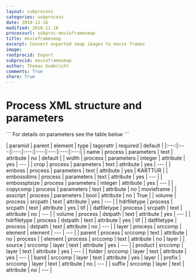 ```yaml
---
layout: subprocess
categories: subprocess
date: 2018-11-16
modified: 2018-11-16
processurl: subproc-movieframesmap
title: movieframesmap
excerpt: Convert exported smap images to movie frames
image: 
rootprocid: Export
subprocid: movieframesmap
author: Thomas Gumbricht
comments: True
share: True
---
```


<h1 class='foot-description'>Process XML structure and parameters</h1>
```
For details on parameters see the table below
<?xml version="1.0" ?>
<process>
  <!--Generated from python-->
  <userproj plotid="yourplotid" projectid="yourprojectid" siteid="yoursiteid" system="systemid" tractid="yourtractid" userid="youruserid"/>
  <period endday="DD" endmonth="MM" endyear="YYYY" seasonendday="DD" seasonendmonth="MM" seasonstartday="DD" seasonstartmonth="MM" startday="DD" startmonth="MM" startyear="YYYY" timestep="timestep"/>
  <parameters asscript="True/False" copycomp="txtstring" crop="txtstring" emboss="txtstring" embossdims="txtstring" embossptsize="xyz" name="txtstring" width="xyz"/>
  <srcpath datfiletype="txtstring" hdrfiletype="txtstring" volume="txtstring"/>
  <dstpath datfiletype="txtstring" hdrfiletype="txtstring" volume="txtstring"/>
  <srccomp element="txtstring" parent="txtstring">
    <layer band="txtstring" folder="txtstring" prefix="txtstring" product="txtstring" source="txtstring" suffix="txtstring"/>
  </srccomp>
</process>
```

| paramid | parent | element | type | tagorattr | required | default |
|:---:|:---:|:---:|:---:|:---:|:---:|:---:|:---:|
| name | process | parameters | text | attribute | no | default |
| width | process | parameters | integer | attribute | yes | --- |
| crop | process | parameters | text | attribute | yes | --- |
| emboss | process | parameters | text | attribute | yes | KARTTUR |
| embossdims | process | parameters | text | attribute | yes | --- |
| embossptsize | process | parameters | integer | attribute | yes | --- |
| copycomp | process | parameters | text | attribute | no | movieframe |
| asscript | process | parameters | bool | attribute | no | True |
| volume | process | srcpath | text | attribute | yes | --- |
| hdrfiletype | process | srcpath | text | attribute | yes | tif |
| datfiletype | process | srcpath | text | attribute | no | --- |
| volume | process | dstpath | text | attribute | yes | --- |
| hdrfiletype | process | dstpath | text | attribute | yes | tif |
| datfiletype | process | dstpath | text | attribute | no | --- |
| layer | process | srccomp | element | element | --- | --- |
| parent | process | srccomp | text | attribute | no | process |
| element | process | srccomp | text | attribute | no | layer |
| source | srccomp | layer | text | attribute | yes | --- |
| product | srccomp | layer | text | attribute | yes | --- |
| folder | srccomp | layer | text | attribute | yes | --- |
| band | srccomp | layer | text | attribute | yes | layer |
| prefix | srccomp | layer | text | attribute | no | --- |
| suffix | srccomp | layer | text | attribute | no | --- |
